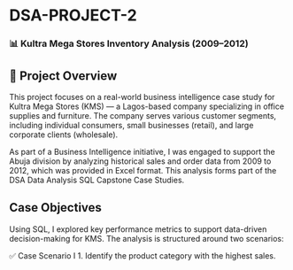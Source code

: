 # DSA-PROJECT-2
### 📊 Kultra Mega Stores Inventory Analysis (2009–2012)
## 🏢 Project Overview

This project focuses on a real-world business intelligence case study for Kultra Mega Stores (KMS) — a Lagos-based company specializing in office supplies and furniture. The company serves various customer segments, including individual consumers, small businesses (retail), and large corporate clients (wholesale).

As part of a Business Intelligence initiative, I was engaged to support the Abuja division by analyzing historical sales and order data from 2009 to 2012, which was provided in Excel format. This analysis forms part of the DSA Data Analysis SQL Capstone Case Studies.

## Case Objectives
Using SQL, I explored key performance metrics to support data-driven decision-making for KMS. The analysis is structured around two scenarios:

✅ Case Scenario I
	1.	Identify the product category with the highest sales.
 

